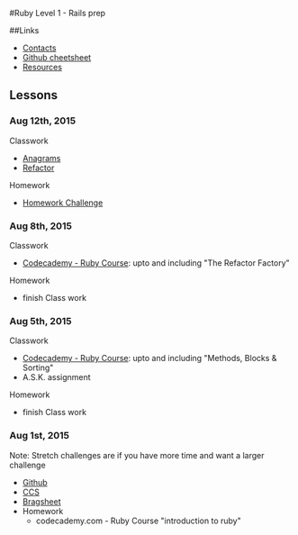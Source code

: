 #Ruby Level 1 - Rails prep

##Links
- [Contacts](https://github.com/blue1647ruby/Lessons/blob/master/Contacts.md)
- [Github cheetsheet](https://github.com/blue1647ruby/Lessons/blob/master/Github_Cheetsheet.md)
- [Resources](https://github.com/blue1647ruby/Resources)

## Lessons

### Aug 12th, 2015

Classwork
- [Anagrams](https://github.com/blue1647ruby/Anagrams)
- [Refactor](https://github.com/blue1647ruby/Refactor)

Homework
- [Homework Challenge](https://github.com/blue1647ruby/Homework)

### Aug 8th, 2015

Classwork
- [Codecademy - Ruby Course](https://www.codecademy.com/en/tracks/ruby): upto and including "The Refactor Factory"

Homework
- finish Class work

### Aug 5th, 2015

Classwork
- [Codecademy - Ruby Course](https://www.codecademy.com/en/tracks/ruby): upto and including "Methods, Blocks & Sorting"
- A.S.K. assignment

Homework
- finish Class work

### Aug 1st, 2015
Note: Stretch challenges are if you have more time and want a larger challenge
- [Github](https://github.com/blue1647ruby/Github)
- [CCS](https://github.com/blue1647ruby/CSS_1)
- [Bragsheet](https://github.com/blue1647ruby/Bragsheet)
- Homework
  - codecademy.com - Ruby Course "introduction to ruby"
